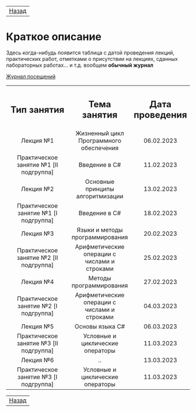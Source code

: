 <table style="width: 100%;">
    <tr>
        <td style="width: 100%;">
            <a href="../README.md">Назад</a>
        </td>
    <tr>
</table>

# Краткое описание

Здесь когда-нибудь появится таблица с датой проведения лекций, практических работ, отметками о присутствии на лекциях, сданных лабораторных работах... и т.д. вообщем **обычный журнал**

[Журнал посещений](https://docs.google.com/spreadsheets/d/1OFRv0cHhfU16OEiUQcG3wcC0CSnKj0lZ2aDKprUicdw/edit?usp=sharing)



<table style="width: 100%;">
  <tr>
    <td style="text-align: center; width: 100%;">
      <h2>Тип занятия</h2>
    </td>
    <td style="text-align: center; width: 100%;">
      <h2>Тема занятия</h2>
    </td>
    <td style="text-align: center; width: 100%;">
      <h2>Дата проведения</h2>
    </td>
  </tr>

  <tr>
    <td style="text-align: center; width: 100%;">
      Лекция №1
    </td>
    <td style="text-align: center; width: 100%;">
      Жизненный цикл Программного обеспечения
    </td>
    <td style="text-align: center; width: 100%;">
      06.02.2023
    </td>
  </tr>

  <tr>
    <td style="text-align: center; width: 100%;">
      Практическое занятие №1 [II подгруппа]
    </td>
    <td style="text-align: center; width: 100%;">
      Введение в C#
    </td>
    <td style="text-align: center; width: 100%;">
      11.02.2023
    </td>
  </tr>

  <tr>
    <td style="text-align: center; width: 100%;">
      Лекция №2
    </td>
    <td style="text-align: center; width: 100%;">
      Основные принципы алгоритмизации
    </td>
    <td style="text-align: center; width: 100%;">
      13.02.2023
    </td>
  </tr>

  <tr>
    <td style="text-align: center; width: 100%;">
      Практическое занятие №1 [I подгруппа]
    </td>
    <td style="text-align: center; width: 100%;">
      Введение в C#
    </td>
    <td style="text-align: center; width: 100%;">
      18.02.2023
    </td>
  </tr>

  <tr>
    <td style="text-align: center; width: 100%;">
      Лекция №3
    </td>
    <td style="text-align: center; width: 100%;">
      Языки и методы программирования
    </td>
    <td style="text-align: center; width: 100%;">
      20.02.2023
    </td>
  </tr>

  <tr>
    <td style="text-align: center; width: 100%;">
      Практическое занятие №2 [II подгруппа]
    </td>
    <td style="text-align: center; width: 100%;">
      Арифметические операции c числами и строками
    </td>
    <td style="text-align: center; width: 100%;">
      25.02.2023
    </td>
  </tr>

  <tr>
    <td style="text-align: center; width: 100%;">
      Лекция №4
    </td>
    <td style="text-align: center; width: 100%;">
      Методы программирования
    </td>
    <td style="text-align: center; width: 100%;">
      27.02.2023
    </td>
  </tr>

  <tr>
    <td style="text-align: center; width: 100%;">
      Практическое занятие №2 [I подгруппа]
    </td>
    <td style="text-align: center; width: 100%;">
      Арифметические операции c числами и строками
    </td>
    <td style="text-align: center; width: 100%;">
      04.03.2023
    </td>
  </tr>

  <tr>
    <td style="text-align: center; width: 100%;">
      Лекция №5
    </td>
    <td style="text-align: center; width: 100%;">
      Основы языка C#
    </td>
    <td style="text-align: center; width: 100%;">
      06.03.2023
    </td>
  </tr>

  <tr>
    <td style="text-align: center; width: 100%;">
      Практическое занятие №3 [II подгруппа]
    </td>
    <td style="text-align: center; width: 100%;">
      Условные и циклические операторы
    </td>
    <td style="text-align: center; width: 100%;">
      11.03.2023
    </td>
  </tr>

  <tr>
    <td style="text-align: center; width: 100%;">
      Лекция №6
    </td>
    <td style="text-align: center; width: 100%;">
      ..
    </td>
    <td style="text-align: center; width: 100%;">
      13.03.2023
    </td>
  </tr>

   <tr>
    <td style="text-align: center; width: 100%;">
      Практическое занятие №3 [I подгруппа]
    </td>
    <td style="text-align: center; width: 100%;">
      Условные и циклические операторы
    </td>
    <td style="text-align: center; width: 100%;">
      11.03.2023
    </td>
  </tr>
</table>




<table style="width: 100%;">
    <tr>
        <td style="width: 100%;">
            <a href="../README.md">Назад</a>
        </td>
    </tr>
</table>